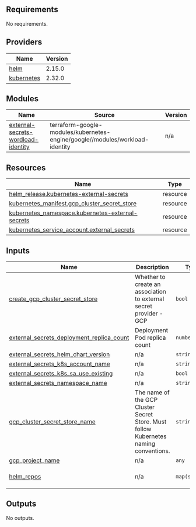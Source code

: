 <!-- BEGIN_TF_DOCS -->
## Requirements

No requirements.

## Providers

| Name | Version |
|------|---------|
| <a name="provider_helm"></a> [helm](#provider\_helm) | 2.15.0 |
| <a name="provider_kubernetes"></a> [kubernetes](#provider\_kubernetes) | 2.32.0 |

## Modules

| Name | Source | Version |
|------|--------|---------|
| <a name="module_external-secrets-wordload-identity"></a> [external-secrets-wordload-identity](#module\_external-secrets-wordload-identity) | terraform-google-modules/kubernetes-engine/google//modules/workload-identity | n/a |

## Resources

| Name | Type |
|------|------|
| [helm_release.kubernetes-external-secrets](https://registry.terraform.io/providers/hashicorp/helm/latest/docs/resources/release) | resource |
| [kubernetes_manifest.gcp_cluster_secret_store](https://registry.terraform.io/providers/hashicorp/kubernetes/latest/docs/resources/manifest) | resource |
| [kubernetes_namespace.kubernetes-external-secrets](https://registry.terraform.io/providers/hashicorp/kubernetes/latest/docs/resources/namespace) | resource |
| [kubernetes_service_account.external_secrets](https://registry.terraform.io/providers/hashicorp/kubernetes/latest/docs/resources/service_account) | resource |

## Inputs

| Name | Description | Type | Default | Required |
|------|-------------|------|---------|:--------:|
| <a name="input_create_gcp_cluster_secret_store"></a> [create\_gcp\_cluster\_secret\_store](#input\_create\_gcp\_cluster\_secret\_store) | Whether to create an association to external secret provider - GCP | `bool` | `true` | no |
| <a name="input_external_secrets_deployment_replica_count"></a> [external\_secrets\_deployment\_replica\_count](#input\_external\_secrets\_deployment\_replica\_count) | Deployment Pod replica count | `number` | `1` | no |
| <a name="input_external_secrets_helm_chart_version"></a> [external\_secrets\_helm\_chart\_version](#input\_external\_secrets\_helm\_chart\_version) | n/a | `string` | `"0.10.4"` | no |
| <a name="input_external_secrets_k8s_account_name"></a> [external\_secrets\_k8s\_account\_name](#input\_external\_secrets\_k8s\_account\_name) | n/a | `string` | `"external-secrets-sa"` | no |
| <a name="input_external_secrets_k8s_sa_use_existing"></a> [external\_secrets\_k8s\_sa\_use\_existing](#input\_external\_secrets\_k8s\_sa\_use\_existing) | n/a | `bool` | `true` | no |
| <a name="input_external_secrets_namespace_name"></a> [external\_secrets\_namespace\_name](#input\_external\_secrets\_namespace\_name) | n/a | `string` | `"external-secrets"` | no |
| <a name="input_gcp_cluster_secret_store_name"></a> [gcp\_cluster\_secret\_store\_name](#input\_gcp\_cluster\_secret\_store\_name) | The name of the GCP Cluster Secret Store. Must follow Kubernetes naming conventions. | `string` | `"default-gcp-project-cluster-store"` | no |
| <a name="input_gcp_project_name"></a> [gcp\_project\_name](#input\_gcp\_project\_name) | n/a | `any` | n/a | yes |
| <a name="input_helm_repos"></a> [helm\_repos](#input\_helm\_repos) | n/a | `map(string)` | <pre>{<br>  "external-secrets": "https://charts.external-secrets.io"<br>}</pre> | no |

## Outputs

No outputs.
<!-- END_TF_DOCS -->